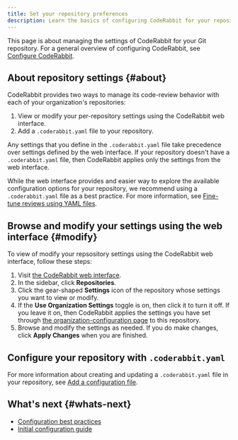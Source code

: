 ```yaml
---
title: Set your repository preferences
description: Learn the basics of configuring CodeRabbit for your repository.
---
```


This page is about managing the settings of CodeRabbit for your
Git repository. For a general overview of configuring CodeRabbit, see [Configure CodeRabbit](/guides/configuration-overview).

## About repository settings {#about}

CodeRabbit provides two ways to manage its code-review behavior with each of your organization's repositories:

1. View or modify your per-repository settings using the CodeRabbit web interface.
1. Add a `.coderabbit.yaml` file to your repository.

Any settings that you define in the `.coderabbit.yaml` file take precedence over
settings defined by the web interface. If your repository doesn't have a
`.coderabbit.yaml` file, then CodeRabbit applies only the settings from the web
interface.

While the web interface provides and easier way to explore the available configuration options for your repository, we recommend using a `.coderabbit.yaml` file as a best practice. For more information, see [Fine-tune reviews using YAML files](/guides/setup-best-practices#yaml).

## Browse and modify your settings using the web interface {#modify}

To view of modify your repsository settings using the CodeRabbit web interface, follow these steps:

1. Visit [the CodeRabbit web interface](https://app.coderabbit.ai/settings/repositories).
1. In the sidebar, click **Repositories**.
1. Click the gear-shaped **Settings** icon of the repository whose settings you want to view or modify.
1. If the **Use Organization Settings** toggle is on, then click it to turn it off. If you leave it on, then CodeRabbit applies the settings you have set through [the organization-configuration page](/guides/organization-settings) to this repository.
1. Browse and modify the settings as needed. If you do make changes, click **Apply Changes** when you are finished.

## Configure your repository with `.coderabbit.yaml`

For more information about creating and updating a `.coderabbit.yaml` file in
your repository, see [Add a configuration file](/getting-started/configure-coderabbit).

## What's next {#whats-next}

- [Configuration best practices](/guides/setup-best-practices#configuration)
- [Initial configuration guide](/guides/initial-configuration)
